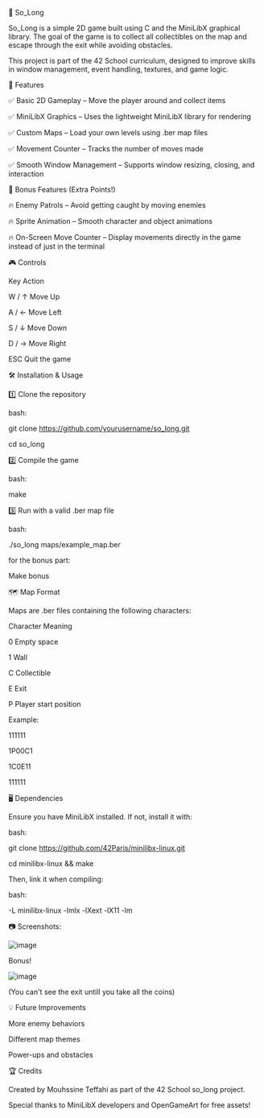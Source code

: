 🐬 So_Long


So_Long is a simple 2D game built using C and the MiniLibX graphical library. The goal of the game is to collect all collectibles on the map and escape through the exit while avoiding obstacles.

This project is part of the 42 School curriculum, designed to improve skills in window management, event handling, textures, and game logic.


📌 Features


✅ Basic 2D Gameplay – Move the player around and collect items

✅ MiniLibX Graphics – Uses the lightweight MiniLibX library for rendering

✅ Custom Maps – Load your own levels using .ber map files

✅ Movement Counter – Tracks the number of moves made

✅ Smooth Window Management – Supports window resizing, closing, and interaction

🎯 Bonus Features (Extra Points!)

🔥 Enemy Patrols – Avoid getting caught by moving enemies

🔥 Sprite Animation – Smooth character and object animations

🔥 On-Screen Move Counter – Display movements directly in the game instead of just in the terminal

🎮 Controls

Key	Action

W / ↑	Move Up

A / ←	Move Left

S / ↓	Move Down

D / →	Move Right

ESC	Quit the game

🛠 Installation & Usage

1️⃣ Clone the repository


bash:

git clone https://github.com/yourusername/so_long.git

cd so_long

2️⃣ Compile the game

bash:

make

3️⃣ Run with a valid .ber map file

bash:

./so_long maps/example_map.ber

for the bonus part:

Make bonus


🗺 Map Format

Maps are .ber files containing the following characters:

Character	Meaning

0	Empty space

1	Wall

C	Collectible

E	Exit

P	Player start position

Example:

111111

1P00C1

1C0E11

111111


🖥 Dependencies

Ensure you have MiniLibX installed. If not, install it with:

bash:

git clone https://github.com/42Paris/minilibx-linux.git

cd minilibx-linux && make

Then, link it when compiling:


bash:

-L minilibx-linux -lmlx -lXext -lX11 -lm

📷 Screenshots:


![image](https://github.com/user-attachments/assets/fd1bf932-79f0-48b4-8208-41fc34ff221c)

Bonus!

![image](https://github.com/user-attachments/assets/1567d5fe-ea4e-46bf-be81-ab3fb946c190)

(You can't see the exit untill you take all the coins)


💡 Future Improvements

More enemy behaviors

Different map themes

Power-ups and obstacles

🏆 Credits

Created by Mouhssine Teffahi as part of the 42 School so_long project.

Special thanks to MiniLibX developers and OpenGameArt for free assets!

